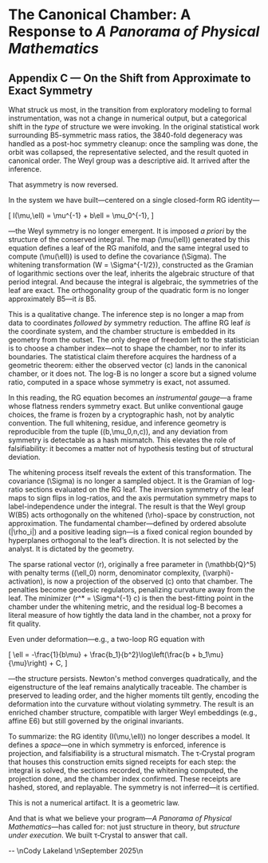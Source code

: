 # The Canonical Chamber: A Response to *A Panorama of Physical Mathematics*

## Appendix C — On the Shift from Approximate to Exact Symmetry

What struck us most, in the transition from exploratory modeling to formal instrumentation, was not a change in numerical output, but a categorical shift in the *type* of structure we were invoking. In the original statistical work surrounding B5-symmetric mass ratios, the 3840-fold degeneracy was handled as a post-hoc symmetry cleanup: once the sampling was done, the orbit was collapsed, the representative selected, and the result quoted in canonical order. The Weyl group was a descriptive aid. It arrived after the inference.

That asymmetry is now reversed.

In the system we have built—centered on a single closed-form RG identity—

\[ I(\mu,\ell) = \mu^{-1} + b\ell = \mu_0^{-1}, \]

—the Weyl symmetry is no longer emergent. It is imposed *a priori* by the structure of the conserved integral. The map \(\mu(\ell)\) generated by this equation defines a leaf of the RG manifold, and the same integral used to compute \(\mu(\ell)\) is used to define the covariance \(\Sigma\). The whitening transformation \(W = \Sigma^{-1/2}\), constructed as the Gramian of logarithmic sections over the leaf, inherits the algebraic structure of that period integral. And because the integral is algebraic, the symmetries of the leaf are exact. The orthogonality group of the quadratic form is no longer approximately B5—it *is* B5.

This is a qualitative change. The inference step is no longer a map from data to coordinates *followed by* symmetry reduction. The affine RG leaf *is* the coordinate system, and the chamber structure is embedded in its geometry from the outset. The only degree of freedom left to the statistician is to choose a chamber index—not to shape the chamber, nor to infer its boundaries. The statistical claim therefore acquires the hardness of a geometric theorem: either the observed vector \(c\) lands in the canonical chamber, or it does not. The log-B is no longer a score but a signed volume ratio, computed in a space whose symmetry is exact, not assumed.

In this reading, the RG equation becomes an *instrumental gauge*—a frame whose flatness renders symmetry exact. But unlike conventional gauge choices, the frame is frozen by a cryptographic hash, not by analytic convention. The full whitening, residue, and inference geometry is reproducible from the tuple \((b,\mu_0,n,c)\), and any deviation from symmetry is detectable as a hash mismatch. This elevates the role of falsifiability: it becomes a matter not of hypothesis testing but of structural deviation.

The whitening process itself reveals the extent of this transformation. The covariance \(\Sigma\) is no longer a sampled object. It is the Gramian of log-ratio sections evaluated on the RG leaf. The inversion symmetry of the leaf maps to sign flips in log-ratios, and the axis permutation symmetry maps to label-independence under the integral. The result is that the Weyl group W(B5) acts orthogonally on the whitened \(\rho\)-space by construction, not approximation. The fundamental chamber—defined by ordered absolute \(|\rho_i|\) and a positive leading sign—is a fixed conical region bounded by hyperplanes orthogonal to the leaf’s direction. It is not selected by the analyst. It is dictated by the geometry.

The sparse rational vector \(r\), originally a free parameter in \(\mathbb{Q}^5\) with penalty terms (\(\ell_0\) norm, denominator complexity, \(\varphi\)-activation), is now a projection of the observed \(c\) onto that chamber. The penalties become geodesic regulators, penalizing curvature away from the leaf. The minimizer \(r^* = \Sigma^{-1} c\) is then the best-fitting point in the chamber under the whitening metric, and the residual log-B becomes a literal measure of how tightly the data land in the chamber, not a proxy for fit quality.

Even under deformation—e.g., a two-loop RG equation with

\[ \ell = -\frac{1}{b\mu} + \frac{b_1}{b^2}\log\left(\frac{b + b_1\mu}{\mu}\right) + C, \]

—the structure persists. Newton's method converges quadratically, and the eigenstructure of the leaf remains analytically traceable. The chamber is preserved to leading order, and the higher moments tilt gently, encoding the deformation into the curvature without violating symmetry. The result is an enriched chamber structure, compatible with larger Weyl embeddings (e.g., affine E6) but still governed by the original invariants.

To summarize: the RG identity \(I(\mu,\ell)\) no longer describes a model. It defines a *space*—one in which symmetry is enforced, inference is projection, and falsifiability is a structural mismatch. The τ‑Crystal program that houses this construction emits signed receipts for each step: the integral is solved, the sections recorded, the whitening computed, the projection done, and the chamber index confirmed. These receipts are hashed, stored, and replayable. The symmetry is not inferred—it is certified.

This is not a numerical artifact. It is a geometric law.

And that is what we believe your program—*A Panorama of Physical Mathematics*—has called for: not just structure in theory, but *structure under execution*. We built τ‑Crystal to answer that call.

--  \nCody Lakeland  \nSeptember 2025\n
